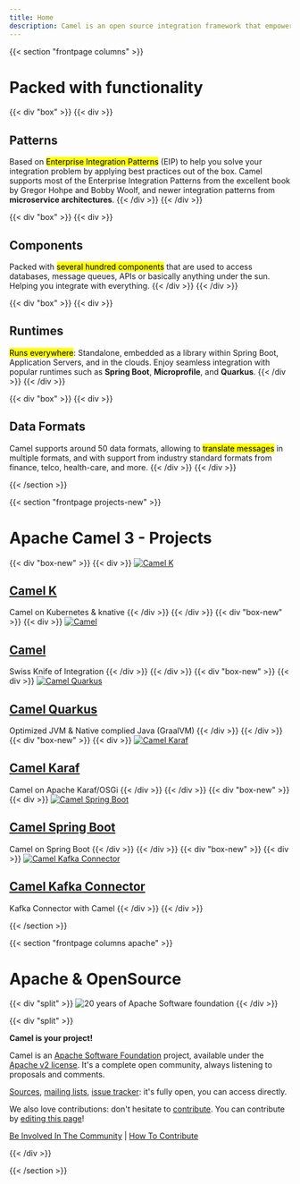 ```yaml
---
title: Home
description: Camel is an open source integration framework that empowers you to quickly and easily integrate various systems consuming or producing data.
---
```


{{< section "frontpage columns" >}}

# Packed with functionality

{{< div "box" >}}
{{< div >}}
## Patterns

Based on <mark>Enterprise Integration Patterns</mark> (EIP) to help you solve your integration problem by applying best practices out of the box. Camel supports most of the Enterprise Integration Patterns from the excellent book by Gregor Hohpe and Bobby Woolf, and newer integration patterns from **microservice architectures**.
{{< /div >}}
{{< /div >}}

{{< div "box" >}}
{{< div >}}
## Components

Packed with <mark>several hundred components</mark> that are used to access databases, message queues, APIs or basically anything under the sun. Helping you integrate with everything.
{{< /div >}}
{{< /div >}}

{{< div "box" >}}
{{< div >}}
## Runtimes

<mark>Runs everywhere</mark>: Standalone, embedded as a library within Spring Boot, Application Servers, and in the clouds. Enjoy seamless integration with popular runtimes such as **Spring Boot**, **Microprofile**, and **Quarkus**.
{{< /div >}}
{{< /div >}}

{{< div "box" >}}
{{< div >}}
## Data Formats

Camel supports around 50 data formats, allowing to <mark>translate messages</mark> in multiple formats, and with support from industry standard formats from finance, telco, health-care, and more.
{{< /div >}}
{{< /div >}}

{{< /section >}}

{{< section "frontpage projects-new" >}}
# Apache Camel 3 - Projects
{{< div "box-new" >}}
{{< div >}}
<a class="" href="./camel-k/latest/">
![Camel K](/img/projects/camel-k.jpg)
## Camel K
</a>

Camel on Kubernetes & knative 
{{< /div >}}
{{< /div >}}
{{< div "box-new" >}}
{{< div >}}
<a class="" href="./manual/latest/">
![Camel](/img/projects/camel.jpg)
## Camel
</a>

Swiss Knife of Integration 
{{< /div >}}
{{< /div >}}
{{< div "box-new" >}}
{{< div >}}
<a class="" href="./camel-quarkus/latest/">
![Camel Quarkus](/img/projects/camel-q.jpg)
## Camel Quarkus
</a>

Optimized JVM & Native complied Java (GraalVM) 
{{< /div >}}
{{< /div >}}
{{< div "box-new" >}}
{{< div >}}
<a class="" href="./manual/latest/">
![Camel Karaf](/img/projects/camel-kaf.jpg)
## Camel Karaf
</a>

Camel on Apache Karaf/OSGi
{{< /div >}}
{{< /div >}}
{{< div "box-new" >}}
{{< div >}}
<a class="" href="./camel-spring-boot/latest/">
![Camel Spring Boot](/img/projects/camel-s.jpg)
## Camel Spring Boot
</a>

Camel on Spring Boot
{{< /div >}}
{{< /div >}}
{{< div "box-new" >}}
{{< div >}}
<a class="" href="./camel-kafka-connector/latest/">
![Camel Kafka Connector](/img/projects/camel-kC.jpg)
## Camel Kafka Connector
</a>

Kafka Connector with Camel
{{< /div >}}
{{< /div >}}

{{< /section >}}

{{< section "frontpage columns apache" >}}

# Apache &amp; OpenSource

{{< div "split" >}}
![20 years of Apache Software foundation](/img/apache-20.png)
{{< /div >}}

{{< div "split" >}}

**Camel is your project!**

Camel is an [Apache Software Foundation](https://www.apache.org) project, available under the [Apache v2 license](https://apache.org/licenses/LICENSE-2.0). It's a complete open community, always listening to proposals and comments.

[Sources](./community/sources/), [mailing lists](./community/mailing-list/), [issue tracker](./community/support/): it's fully open, you can access directly.

We also love contributions: don't hesitate to [contribute](./manual/latest/contributing.html). You can contribute by <a href="https://github.com/apache/camel-website/edit/master/content">editing this page</a>!

[Be Involved In The Community](./manual/latest/contributing.html) | [How To Contribute](./manual/latest/contributing.html)

{{< /div >}}

{{< /section >}}
